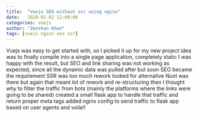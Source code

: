 ```yaml
---
title:  "Vuejs SEO without ssr using nginx"
date:   2020-01-02 12:00:00
categories: vuejs
author: "Zeeshan Khan"
tags: [vuejs nginx seo ssr]
---
```


Vuejs was easy to get started with, so I picked it up for my new project
idea was to finally compile into a single page application, completely static
I was happy with the result, but SEO and link sharing was not working as expected, since all the dynamic data was pulled after
but soon SEO  became the requirement
SSR was too much rework
looked for alternative 
Nuxt was there but again that meant lot of rework and re-structuring
then I thought why to filter the traffic from bots (mainly the platforms where the links were going to be shared)
created a small flask app to handle that traffic and return proper meta tags
added nginx config to send traffic to flask app based on user agents 
and voila!!